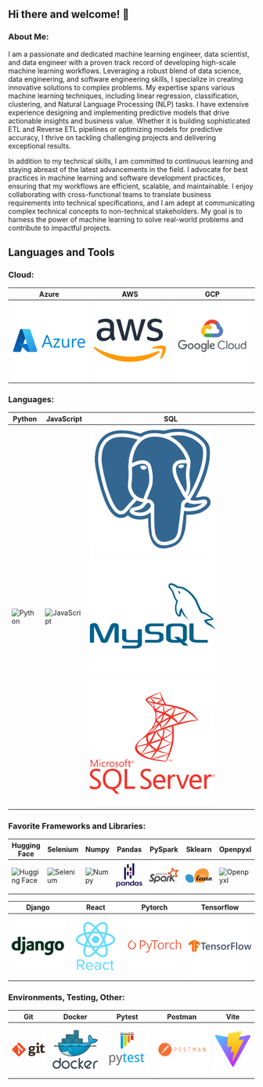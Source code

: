 ## Hi there and welcome! 👋

### About Me:
I am a passionate and dedicated machine learning engineer, data scientist, and data engineer with a proven track record of developing high-scale machine learning workflows. Leveraging a robust blend of data science, data engineering, and software engineering skills, I specialize in creating innovative solutions to complex problems. My expertise spans various machine learning techniques, including linear regression, classification, clustering, and Natural Language Processing (NLP) tasks. I have extensive experience designing and implementing predictive models that drive actionable insights and business value. Whether it is building sophisticated ETL and Reverse ETL pipelines or optimizing models for predictive accuracy, I thrive on tackling challenging projects and delivering exceptional results.

In addition to my technical skills, I am committed to continuous learning and staying abreast of the latest advancements in the field. I advocate for best practices in machine learning and software development practices, ensuring that my workflows are efficient, scalable, and maintainable. I enjoy collaborating with cross-functional teams to translate business requirements into technical specifications, and I am adept at communicating complex technical concepts to non-technical stakeholders. My goal is to harness the power of machine learning to solve real-world problems and contribute to impactful projects.

## Languages and Tools

### Cloud:
| &nbsp;&nbsp;&nbsp;Azure&nbsp;&nbsp;&nbsp; | &nbsp;&nbsp;&nbsp;AWS&nbsp;&nbsp;&nbsp; | &nbsp;&nbsp;&nbsp;&nbsp;&nbsp;&nbsp;GCP&nbsp;&nbsp;&nbsp;&nbsp;&nbsp;&nbsp; |
|-------|-----|-----|
|![Azure](https://github.com/devicons/devicon/blob/master/icons/azure/azure-original-wordmark.svg) | ![AWS](https://github.com/devicons/devicon/blob/master/icons/amazonwebservices/amazonwebservices-original-wordmark.svg) | ![GCP](https://github.com/devicons/devicon/blob/master/icons/googlecloud/googlecloud-original-wordmark.svg) |

### Languages:
| Python | JavaScript |  &nbsp;&nbsp;&nbsp;SQL&nbsp;&nbsp;&nbsp;  |
|--------|------------|-------------------------------------------|
| ![Python](https://cdn.jsdelivr.net/gh/devicons/devicon/icons/python/python-original.svg) | ![JavaScript](https://cdn.jsdelivr.net/gh/devicons/devicon/icons/javascript/javascript-original.svg)                    | ![SQL](https://github.com/devicons/devicon/blob/master/icons/postgresql/postgresql-plain.svg) ![SQL](https://github.com/devicons/devicon/blob/master/icons/mysql/mysql-plain-wordmark.svg) ![SQL](https://github.com/devicons/devicon/blob/master/icons/microsoftsqlserver/microsoftsqlserver-plain-wordmark.svg)

### Favorite Frameworks and Libraries:

| Hugging Face | Selenium | Numpy | Pandas | PySpark | Sklearn | Openpyxl |
|--------------|----------|-------|--------|---------|---------|----------|
| ![Hugging Face](https://huggingface.co/front/assets/huggingface_logo-noborder.svg) | ![Selenium](https://cdn.jsdelivr.net/gh/devicons/devicon/icons/selenium/selenium-original.svg) | ![Numpy](https://cdn.jsdelivr.net/gh/devicons/devicon/icons/numpy/numpy-original.svg) | ![Pandas](https://github.com/devicons/devicon/blob/master/icons/pandas/pandas-original-wordmark.svg) | ![Spark](https://github.com/devicons/devicon/blob/master/icons/apachespark/apachespark-original-wordmark.svg) | ![Scikitlearn](https://github.com/devicons/devicon/blob/master/icons/scikitlearn/scikitlearn-original.svg) | ![Openpyxl](https://openpyxl.readthedocs.io/en/stable/_static/logo.png) | 

 | Django | React | Pytorch | Tensorflow |
 |--------|-------|---------|------------|
 | ![Django](https://github.com/devicons/devicon/blob/master/icons/django/django-plain-wordmark.svg) | ![React](https://github.com/devicons/devicon/blob/master/icons/react/react-original-wordmark.svg) | ![Pytorch](https://github.com/devicons/devicon/blob/master/icons/pytorch/pytorch-plain-wordmark.svg) | ![Tensorflow](https://github.com/devicons/devicon/blob/master/icons/tensorflow/tensorflow-original-wordmark.svg) |

### Environments, Testing, Other:
| &nbsp;&nbsp;&nbsp;Git&nbsp;&nbsp;&nbsp; | &nbsp;&nbsp;&nbsp;Docker&nbsp;&nbsp;&nbsp; | &nbsp;&nbsp;&nbsp;Pytest&nbsp;&nbsp;&nbsp; | &nbsp;&nbsp;&nbsp;Postman&nbsp;&nbsp;&nbsp; | &nbsp;&nbsp;&nbsp;Vite&nbsp;&nbsp;&nbsp; |
|-----|--------|--------|---------|---|
|![Git](https://github.com/devicons/devicon/blob/master/icons/git/git-original-wordmark.svg) | ![Docker](https://github.com/devicons/devicon/blob/master/icons/docker/docker-original-wordmark.svg) | ![Pytest](https://github.com/devicons/devicon/blob/master/icons/pytest/pytest-original-wordmark.svg) | ![Postman](https://github.com/devicons/devicon/blob/master/icons/postman/postman-plain-wordmark.svg) | ![Vite](https://github.com/devicons/devicon/blob/master/icons/vitejs/vitejs-original.svg) |


<!--
**samlexrod/samlexrod** is a ✨ _special_ ✨ repository because its `README.md` (this file) appears on your GitHub profile.

Here are some ideas to get you started:

- 🔭 I’m currently working on ...
- 🌱 I’m currently learning ...
- 👯 I’m looking to collaborate on ...
- 🤔 I’m looking for help with ...
- 💬 Ask me about ...
- 📫 How to reach me: ...
- 😄 Pronouns: ...
- ⚡ Fun fact: ...
-->
